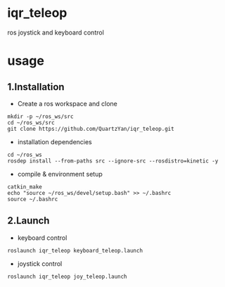 # iqr_teleop
ros joystick and keyboard control

# usage

## 1.Installation
- Create a ros workspace and clone
```shell
mkdir -p ~/ros_ws/src
cd ~/ros_ws/src
git clone https://github.com/QuartzYan/iqr_teleop.git
```
- installation dependencies
```shell
cd ~/ros_ws
rosdep install --from-paths src --ignore-src --rosdistro=kinetic -y
```
- compile & environment setup
```shell
catkin_make
echo "source ~/ros_ws/devel/setup.bash" >> ~/.bashrc
source ~/.bashrc
```
## 2.Launch
- keyboard control
```shell
roslaunch iqr_teleop keyboard_teleop.launch
```

- joystick control
```shell
roslaunch iqr_teleop joy_teleop.launch
```
